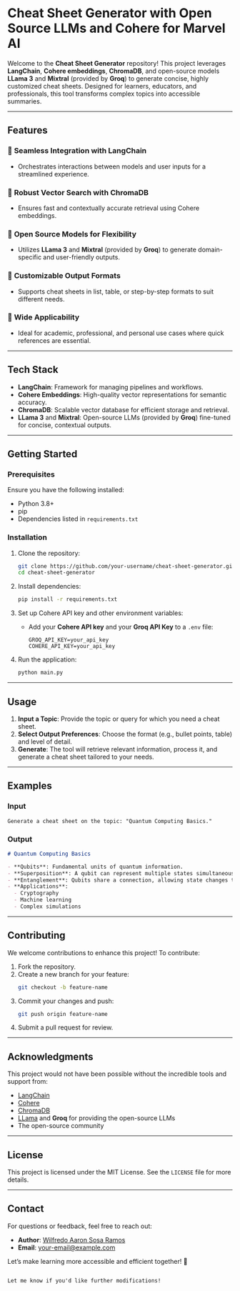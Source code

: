 # Cheat Sheet Generator with Open Source LLMs and Cohere for Marvel AI

Welcome to the **Cheat Sheet Generator** repository! This project leverages **LangChain**, **Cohere embeddings**, **ChromaDB**, and open-source models **LLama 3** and **Mixtral** (provided by **Groq**) to generate concise, highly customized cheat sheets. Designed for learners, educators, and professionals, this tool transforms complex topics into accessible summaries.

---

## **Features**

### 🔹 **Seamless Integration with LangChain**
- Orchestrates interactions between models and user inputs for a streamlined experience.

### 🔹 **Robust Vector Search with ChromaDB**
- Ensures fast and contextually accurate retrieval using Cohere embeddings.

### 🔹 **Open Source Models for Flexibility**
- Utilizes **LLama 3** and **Mixtral** (provided by **Groq**) to generate domain-specific and user-friendly outputs.

### 🔹 **Customizable Output Formats**
- Supports cheat sheets in list, table, or step-by-step formats to suit different needs.

### 🔹 **Wide Applicability**
- Ideal for academic, professional, and personal use cases where quick references are essential.

---

## **Tech Stack**

- **LangChain**: Framework for managing pipelines and workflows.
- **Cohere Embeddings**: High-quality vector representations for semantic accuracy.
- **ChromaDB**: Scalable vector database for efficient storage and retrieval.
- **LLama 3** and **Mixtral**: Open-source LLMs (provided by **Groq**) fine-tuned for concise, contextual outputs.

---

## **Getting Started**

### **Prerequisites**
Ensure you have the following installed:
- Python 3.8+
- pip
- Dependencies listed in `requirements.txt`

### **Installation**
1. Clone the repository:
   ```bash
   git clone https://github.com/your-username/cheat-sheet-generator.git
   cd cheat-sheet-generator
   ```

2. Install dependencies:
   ```bash
   pip install -r requirements.txt
   ```

3. Set up Cohere API key and other environment variables:
   - Add your **Cohere API key** and your **Groq API Key** to a `.env` file:
     ```
     GROQ_API_KEY=your_api_key
     COHERE_API_KEY=your_api_key
     ```

4. Run the application:
   ```bash
   python main.py
   ```

---

## **Usage**

1. **Input a Topic**: Provide the topic or query for which you need a cheat sheet.
2. **Select Output Preferences**: Choose the format (e.g., bullet points, table) and level of detail.
3. **Generate**: The tool will retrieve relevant information, process it, and generate a cheat sheet tailored to your needs.

---

## **Examples**

### **Input**
```
Generate a cheat sheet on the topic: "Quantum Computing Basics."
```

### **Output**
```markdown
# Quantum Computing Basics

- **Qubits**: Fundamental units of quantum information.
- **Superposition**: A qubit can represent multiple states simultaneously.
- **Entanglement**: Qubits share a connection, allowing state changes to correlate.
- **Applications**:
  - Cryptography
  - Machine learning
  - Complex simulations
```

---

## **Contributing**

We welcome contributions to enhance this project! To contribute:
1. Fork the repository.
2. Create a new branch for your feature:
   ```bash
   git checkout -b feature-name
   ```
3. Commit your changes and push:
   ```bash
   git push origin feature-name
   ```
4. Submit a pull request for review.

---

## **Acknowledgments**

This project would not have been possible without the incredible tools and support from:
- [LangChain](https://github.com/langchain-ai/langchain)
- [Cohere](https://cohere.ai/)
- [ChromaDB](https://www.trychroma.com/)
- [LLama](https://github.com/facebookresearch/llama) and **Groq** for providing the open-source LLMs
- The open-source community

---

## **License**

This project is licensed under the MIT License. See the `LICENSE` file for more details.

---

## **Contact**

For questions or feedback, feel free to reach out:
- **Author**: [Wilfredo Aaron Sosa Ramos](https://github.com/AaronSosaRamos)
- **Email**: your-email@example.com

Let’s make learning more accessible and efficient together! 🎉
```

Let me know if you'd like further modifications!
